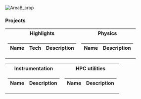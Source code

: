 
![AreaB_crop](https://github.com/dougUCN/dougUCN/assets/13689951/d8ce0fbe-308c-49b5-905f-c61e2b3470cc)

### Projects

<tr><td></table>
<table>
<tr><th>Highlights </th><th>Physics </th></tr>
<tr><td>

| Name | Tech | Description|
|--|--|--|

</td><td>

| Name | Description|
|--|--|

</td></tr> </table>

<tr><td></table>
<table>
<tr><th> Instrumentation </th><th> HPC utilities </th></tr>
<tr><td>

| Name | Description|
|--|--|

</td><td>

| Name | Description|
|--|--|

</td></tr> </table>


